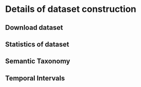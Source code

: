 # Details of dataset construction

## Download dataset

## Statistics of dataset

## Semantic Taxonomy

## Temporal Intervals
